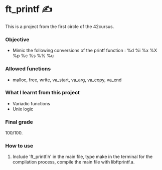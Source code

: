 # ft_printf :writing_hand:

This is a project from the first circle of the 42cursus.

### Objective 
  * Mimic the following conversions of the printf function : %d %i %x %X %p %c %s %% %u

### Allowed functions
  * malloc, free, write, va_start, va_arg, va_copy, va_end

### What I learnt from this project
  * Variadic functions
  * Unix logic

### Final grade
  100/100.


### How to use
  1. Include 'ft_printf.h' in the main file, type make in the terminal for the compilation process, compile the main file with libftprintf.a.

